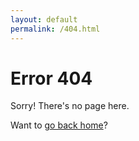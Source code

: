 ```yaml
---
layout: default
permalink: /404.html
---
```


# Error 404
Sorry! There's no page here.

Want to <a href="/">go back home</a>?
